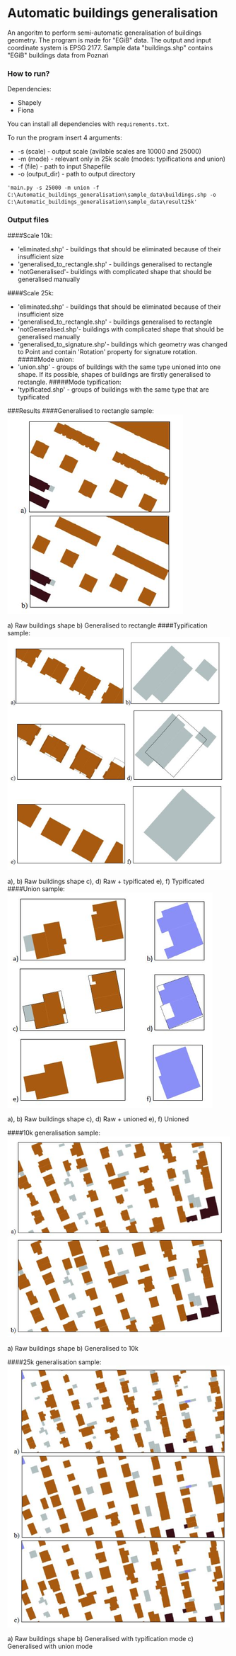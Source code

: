 # Automatic buildings generalisation
An angoritm to perform semi-automatic generalisation of buildings geometry. The program is made for "EGiB" data. The output and input coordinate system is EPSG 2177. Sample data "buildings.shp" contains "EGiB" buildings data from Poznań 

### How to run?
Dependencies: 
* Shapely
* Fiona

You can install all dependencies with `requirements.txt`.

To run the program insert 4 arguments:
* -s (scale) - output scale (avilable scales are 10000 and 25000)
* -m (mode) - relevant only in 25k scale (modes: typifications and union)
* -f (file) - path to input Shapefile
* -o (output_dir) - path to output directory

```
'main.py -s 25000 -m union -f C:\Automatic_buildings_generalisation\sample_data\buildings.shp -o C:\Automatic_buildings_generalisation\sample_data\result25k'
```
### Output files

####Scale 10k:
* 'eliminated.shp' - buildings that should be eliminated because of their insufficient size 
* 'generalised_to_rectangle.shp' - buildings generalised to rectangle
* 'notGeneralised'- buildings with complicated shape that should be generalised manually

####Scale 25k:
* 'eliminated.shp' - buildings that should be eliminated because of their insufficient size
* 'generalised_to_rectangle.shp' - buildings generalised to rectangle
* 'notGeneralised.shp'- buildings with complicated shape that should be generalised manually
* 'generalised_to_signature.shp'- buildings which geometry was changed to Point and contain 'Rotation' property for signature rotation.
  #####Mode union:
* 'union.shp' - groups of buildings with the same type unioned into one shape. If its possible, shapes of buildings are firstly generalised to rectangle. 
  #####Mode typification:
* 'typificated.shp' - groups of buildings with the same type that are typificated

###Results
####Generalised to rectangle sample:
![Generalised to rectangle sample](image_readme/rectangle_sample.JPG)

a) Raw buildings shape
b) Generalised to rectangle
####Typification sample:
![Typificated sample](image_readme/typification_sample.JPG)

a), b) Raw buildings shape
c), d) Raw + typificated
e), f) Typificated
####Union sample:
![Union sample](image_readme/union_sample.JPG)

a), b) Raw buildings shape
c), d) Raw + unioned
e), f) Unioned

####10k generalisation sample:
![10k sample](image_readme/10k_sample.JPG)

a) Raw buildings shape
b) Generalised to 10k

####25k generalisation sample:
![25k sample](image_readme/25k_sample.JPG)

a) Raw buildings shape
b) Generalised with typification mode
c) Generalised with union mode